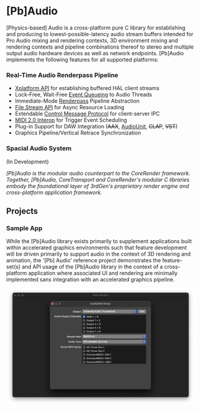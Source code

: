 # [Pb]Audio

[Physics-based] Audio is a cross-platform pure C library for establishing and producing to lowest-possible-latency audio stream buffers intended for Pro Audio mixing and rendering contexts, 3D environment mixing and rendering contexts and pipeline combinations thereof to stereo and multiple output audio hardware devices as well as network endpoints.  [Pb]Audio implements the following features for all supported platforms:

### Real-Time Audio Renderpass Pipeline

* <a href="https://github.com/3rdGen-Media/PbAudio/blob/master/%5BPb%5DAudio/%5BPb%5DAudio/PbAudioAPI.h">Xplatform API</a> for establishing buffered HAL client streams
* Lock-Free, Wait-Free <a href="https://github.com/3rdGen-Media/PbAudio/blob/master/%5BPb%5DAudio/%5BPb%5DAudio/pba_event_queue.h">Event Queueing</a> to Audio Threads
* Immediate-Mode <a href="https://github.com/3rdGen-Media/PbAudio/blob/master/%5BPb%5DAudio/%5BPb%5DAudio/PbAudioRenderPass.h">Renderpass</a> Pipeline Abstraction
* <a href="https://github.com/3rdGen-Media/PbAudio/blob/master/%5BPb%5DAudio/%5BPb%5DAudio/PbAudioFileStream.h">File Stream API</a> for Async Resource Loading
* Extendable <a href="https://github.com/3rdGen-Media/PbAudio/blob/master/%5BPb%5DAudio/CMidi/CMidiMessage.h">Control Message Protocol</a> for client-server IPC
* <a href="https://github.com/3rdGen-Media/PbAudio/tree/master/%5BPb%5DAudio/CMidi">MIDI 2.0 Interop</a> for Trigger Event Scheduling
* Plug-in Support for DAW Integration (<s>AAX</s>, <a href="https://github.com/3rdGen-Media/PbAudio/blob/master/Projects/%5BPb%5D%20Audio/Render/PBAudioUnit.m">AudioUnit</a>, <s>CLAP</s>, <s>VST</s>)
* Graphics Pipeline/Vertical Retrace Synchronization

### Spacial Audio System

(In Development)

*[Pb]Audio is the modular audio counterpart to the CoreRender framework.  Together, [Pb]Audio, CoreTransport and CoreRender's modular C libraries embody the foundational layer of 3rdGen's proprietary render engine and cross-platform application framework.* 

## Projects

### Sample App

While the [Pb]Audio library exists primarily to supplement applications built within accelerated graphics environments such that feature development will be driven primarily to support audio in the context of 3D rendering and animation, the '[Pb] Audio' reference project demonstrates the feature-set(s) and API usage of the [Pb]Audio library in the context of a cross-platform application where associated UI and rendering are minimally implemented sans integration with an accelerated graphics pipeline.

<img align="center" src="https://github.com/3rdGen-Media/PbAudio/blob/master/Projects/%5BPb%5D%20Audio/Assets/Images/MainWindow.png"/>
